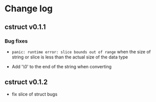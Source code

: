 # Change log

## cstruct v0.1.1

### Bug fixes

* `panic: runtime error: slice bounds out of range` when the size of string or slice is
less than the actual size of the data type

* Add '\0' to the end of the string when converting

## cstruct v0.1.2

* fix slice of struct bugs